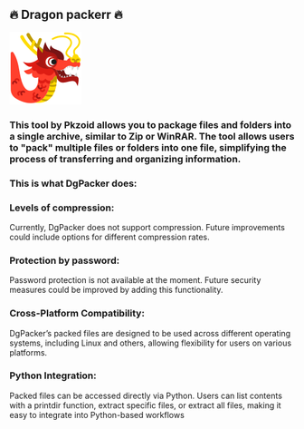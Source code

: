 ## 🔥 Dragon packerr 🔥 

![Dargon](head.png)

### This tool by Pkzoid allows you to package files and folders into a single archive, similar to Zip or WinRAR. The tool allows users to "pack" multiple files or folders into one file, simplifying the process of transferring and organizing information.

### This is what DgPacker does:

### Levels of compression:

Currently, DgPacker does not support compression. Future improvements could include options for different compression rates.

### Protection by password:

Password protection is not available at the moment. Future security measures could be improved by adding this functionality.

### Cross-Platform Compatibility:

DgPacker’s packed files are designed to be used across different operating systems, including Linux and others, allowing flexibility for users on various platforms.

### Python Integration:

Packed files can be accessed directly via Python. Users can list contents with a printdir function, extract specific files, or extract all files, making it easy to integrate into Python-based workflows
